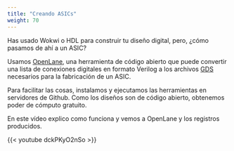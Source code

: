 ```yaml
---
title: "Creando ASICs"
weight: 70
---
```


Has usado Wokwi o HDL para construir tu diseño digital, pero, ¿cómo pasamos de ahí a un ASIC?

Usamos [OpenLane](https://www.zerotoasiccourse.com/terminology/openlane/), una herramienta de código abierto que puede convertir una lista de conexiones digitales en formato Verilog a los archivos [GDS](https://www.zerotoasiccourse.com/terminology/gds2/) necesarios para la fabricación de un ASIC.

Para facilitar las cosas, instalamos y ejecutamos las herramientas en servidores de Github. Como los diseños son de código abierto, obtenemos poder de cómputo gratuito.

En este vídeo explico como funciona y vemos a
 OpenLane y los registros producidos.

{{< youtube dckPKyO2nSo >}}
